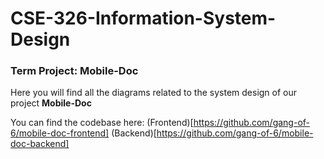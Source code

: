 # CSE-326-Information-System-Design

### Term Project: Mobile-Doc
Here you will find all the diagrams related to the system design of our project **Mobile-Doc**

You can find the codebase here:
(Frontend)[https://github.com/gang-of-6/mobile-doc-frontend]
(Backend)[https://github.com/gang-of-6/mobile-doc-backend]

